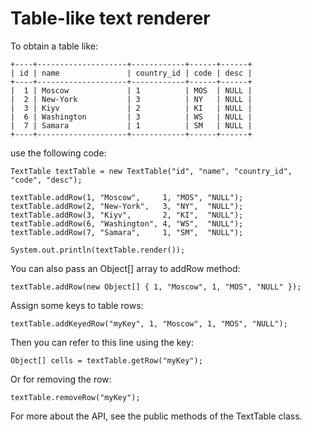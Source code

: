 # Table-like text renderer

To obtain a table like:

    +----+--------------------+------------+------+------+
    | id | name               | country_id | code | desc |
    +----+--------------------+------------+------+------+
    |  1 | Moscow             | 1          | MOS  | NULL |
    |  2 | New-York           | 3          | NY   | NULL |
    |  3 | Kiyv               | 2          | KI   | NULL |
    |  6 | Washington         | 3          | WS   | NULL |
    |  7 | Samara             | 1          | SM   | NULL |
    +----+--------------------+------------+------+------+

use the following code:

    TextTable textTable = new TextTable("id", "name", "country_id", "code", "desc");
    
    textTable.addRow(1, "Moscow",     1, "MOS", "NULL");
    textTable.addRow(2, "New-York",   3, "NY",  "NULL");
    textTable.addRow(3, "Kiyv",       2, "KI",  "NULL");
    textTable.addRow(6, "Washington", 4, "WS",  "NULL");
    textTable.addRow(7, "Samara",     1, "SM",  "NULL");
    
    System.out.println(textTable.render());

You can also pass an Object[] array to addRow method:

    textTable.addRow(new Object[] { 1, "Moscow", 1, "MOS", "NULL" });

Assign some keys to table rows:

    textTable.addKeyedRow("myKey", 1, "Moscow", 1, "MOS", "NULL");

Then you can refer to this line using the key:

    Object[] cells = textTable.getRow("myKey");

Or for removing the row:

    textTable.removeRow("myKey");

For more about the API, see the public methods of the TextTable class. 